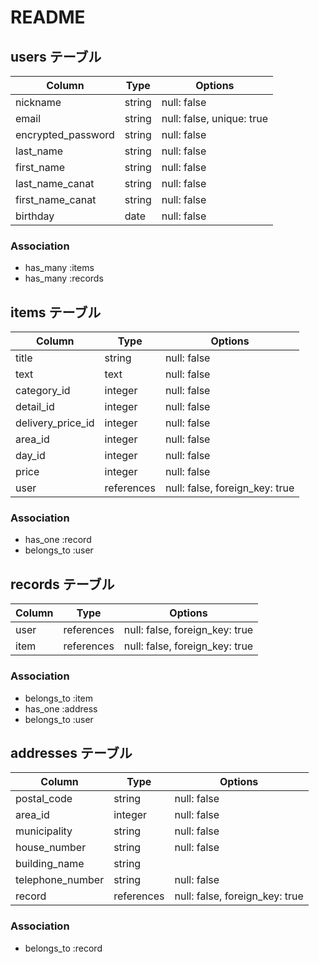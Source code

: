 # README

## users テーブル

| Column             | Type   | Options                   |
| ------------------ | ------ | ------------------------- |
| nickname           | string | null: false               |
| email              | string | null: false, unique: true |
| encrypted_password | string | null: false               |
| last_name          | string | null: false               |
| first_name         | string | null: false               |
| last_name_canat    | string | null: false               |
| first_name_canat   | string | null: false               |
| birthday           | date   | null: false               |

### Association

- has_many :items
- has_many :records

## items テーブル

| Column                    | Type       | Options                        |
| ------------------------- | ---------- | ------------------------------ |
| title                     | string     | null: false                    |
| text                      | text       | null: false                    |
| category_id               | integer    | null: false                    |
| detail_id                 | integer    | null: false                    |
| delivery_price_id         | integer    | null: false                    |
| area_id                   | integer    | null: false                    |
| day_id                    | integer    | null: false                    |
| price                     | integer    | null: false                    |
| user                      | references | null: false, foreign_key: true |

### Association

- has_one :record
- belongs_to :user

##  records テーブル

| Column      | Type       | Options                        |
| ----------- | ---------- | ------------------------------ |
| user        | references | null: false, foreign_key: true |
| item        | references | null: false, foreign_key: true |

### Association

- belongs_to :item
- has_one :address
- belongs_to :user

##  addresses テーブル

| Column                   | Type       | Options                        |
| ------------------------ | ---------- | ------------------------------ |
| postal_code              | string     | null: false                    |
| area_id                  | integer    | null: false                    |
| municipality             | string     | null: false                    |
| house_number             | string     | null: false                    |
| building_name            | string     |                                |
| telephone_number         | string     | null: false                    |
| record                   | references | null: false, foreign_key: true |

### Association

- belongs_to :record
